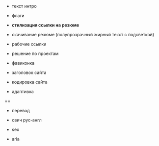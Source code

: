 + текст интро

+ флаги

- **стилизация ссылки на резюме**

- скачивание резюме (полупрозрачный жирный текст с подсветкой)

- рабочие ссылки

- решение по проектам

- фавиконка

- заголовок сайта

+ кодировка сайта

- адаптивка

==

- перевод

- свич рус-англ

- seo

- aria




